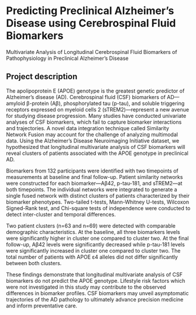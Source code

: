 # Predicting Preclinical Alzheimer’s Disease using Cerebrospinal Fluid Biomarkers
Multivariate Analysis of Longitudinal Cerebrospinal Fluid Biomarkers of Pathophysiology in Preclinical Alzheimer’s Disease

## Project description
The apolipoprotein E (APOE) genotype is the greatest genetic predictor of Alzheimer’s disease (AD). Cerebrospinal fluid (CSF) biomarkers of AD—amyloid β-protein (Aβ), phosphorylated tau (p-tau), and soluble triggering receptors expressed on myeloid cells 2 (sTREM2)—represent a new avenue for studying disease progression. Many studies have conducted univariate analyses of CSF biomarkers, which fail to capture biomarker interactions and trajectories. A novel data integration technique called Similarity Network Fusion may account for the challenge of analyzing multimodal data. Using the Alzheimer’s Disease Neuroimaging Initiative dataset, we hypothesized that longitudinal multivariate analysis of CSF biomarkers will reveal clusters of patients associated with the APOE genotype in preclinical AD. 

Biomarkers from 132 participants were identified with two timepoints of measurements at baseline and final follow-up. Patient similarity networks were constructed for each biomarker—Aβ42, p-tau-181, and sTREM2—at both timepoints. The individual networks were integrated to generate a single fused network with distinct clusters of patients characterized by their biomarker phenotypes. Two-tailed t-tests, Mann-Whitney U-tests, Wilcoxon Signed-Rank test, and Chi-square tests of independence were conducted to detect inter-cluster and temporal differences.

Two patient clusters (n=63 and n=69) were detected with comparable demographic characteristics. At the baseline, all three biomarkers levels were significantly higher in cluster one compared to cluster two. At the final follow-up, Aβ42 levels were significantly decreased while p-tau-181 levels were significantly increased in cluster one compared to cluster two. The total number of patients with APOE ε4 alleles did not differ significantly between both clusters. 

These findings demonstrate that longitudinal multivariate analysis of CSF biomarkers do not predict the APOE genotype. Lifestyle risk factors which were not investigated in this study may contribute to the observed differences in biomarker profiles. CSF biomarkers may unveil asymptomatic trajectories of the AD pathology to ultimately advance precision medicine and inform preventative care.
